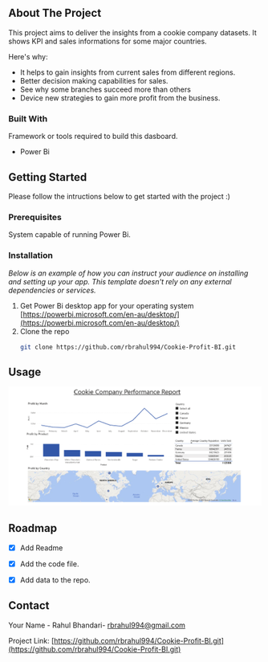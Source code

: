 
<!-- ABOUT THE PROJECT -->
## About The Project

This project aims to deliver the insights from a cookie company datasets. It shows KPI and sales informations for some major countries.

Here's why:
* It helps to gain insights from current sales from different regions.
* Better decision making capabilities for sales.
* See why some branches succeed more than others
* Device new strategies to gain more profit from the business.


### Built With

Framework or tools required to build this dasboard.

* Power Bi

<!-- GETTING STARTED -->
## Getting Started

Please follow the intructions below to get started with the project :)

### Prerequisites

System capable of running Power Bi.


### Installation

_Below is an example of how you can instruct your audience on installing and setting up your app. This template doesn't rely on any external dependencies or services._

1. Get Power Bi desktop app for your operating system [https://powerbi.microsoft.com/en-au/desktop/](https://powerbi.microsoft.com/en-au/desktop/)
2. Clone the repo
   ```sh
   git clone https://github.com/rbrahul994/Cookie-Profit-BI.git
   ```

<!-- USAGE EXAMPLES -->
## Usage

![Cookie Profit Image](https://github.com/rbrahul994/Cookie-Profit-BI/blob/main/screenshot/Report.png?raw=true)

<!-- ROADMAP -->
## Roadmap

- [x] Add Readme
- [x] Add the code file.
- [x] Add data to the repo.



<!-- CONTRIBUTING -->
<!-- ## Contributing -->


<!-- LICENSE -->
<!-- ## License -->





<!-- CONTACT -->
## Contact

Your Name - Rahul Bhandari- rbrahul994@gmail.com

Project Link: [https://github.com/rbrahul994/Cookie-Profit-BI.git](https://github.com/rbrahul994/Cookie-Profit-BI.git)



<!-- ACKNOWLEDGMENTS -->
<!-- ## Acknowledgments -->







